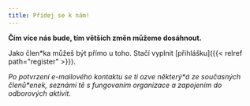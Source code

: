 ```yaml
---
title: Přidej se k nám!
---
```

**Čím více nás bude, tím větších změn můžeme dosáhnout.**

Jako člen\*ka můžeš být přímo u toho. Stačí vyplnit [přihlášku]({{< relref path="register" >}}).

*Po potvrzení e-mailového kontaktu se ti ozve některý\*á ze současných členů\*enek, seznámí tě
s fungovaním organizace a zapojením do odborových aktivit.*
